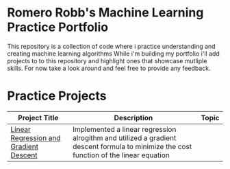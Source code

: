 # Romero Robb's Machine Learning Practice Portfolio 

This repository is a collection of code where i practice understanding and creating machine learning algorithms
While i'm building my portfolio i'll add projects to to this repository and highlight ones that showcase mutliple skills. For now take a look around and feel free to provide any feedback.


# Practice Projects

Project Title  | Description   |  Topic
-------------- | ------------- | ------------------
[Linear Regression and Gradient Descent](https://github.com/Romero-Rb/Romeros-SQL-Projects/blob/main/Queries%20for%20imdb%20movies%20ratings.sql)| Implemented a linear regression alrogithm and utilized a gradient descent formula to minimize the cost function of the linear equation 


